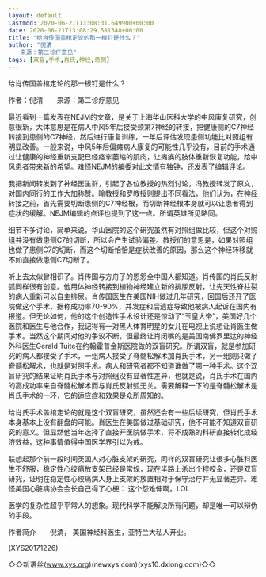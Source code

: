 ```yaml
---
layout: default
Lastmod: 2020-06-21T13:08:31.649900+00:00
date: 2020-06-21T13:08:29.581348+00:00
title: "给肖传国盖棺定论的那一根钉是什么？"
author: "倪清
　　来源：第二诊疗意见"
tags: [双盲,手术,肖氏,神经,患侧]
---
```


给肖传国盖棺定论的那一根钉是什么？

作者：倪清　　来源：第二诊疗意见

最近看到一篇发表在NEJM的文章，是关于上海华山医科大学的中风康复研究，创意很新，大体意思是在病人中风5年后接受颈第7神经的转接，把健康侧的C7神经转接到患侧的C7神经，然后进行康复训练，一年后评估发现患侧功能比对照组有明显改善。一般来说，中风5年后偏瘫病人康复的可能性几乎没有，目前的手术通过让健康的神经重新支配已经痉挛萎缩的肌肉，让瘫痪的肢体重新恢复功能，给中风患者带来新的希望。难怪NEJM的编委对此文情有独钟，还发表了编辑评论。

我把新闻转发到了神经医生群，引起了各位教授的热烈讨论，冯教授转发了原文，对国内同行的工作大加称赞。喻教授和罗教授则提出不同看法，他们认为，在神经转接之前，首先需要切断患侧的C7神经根，而切断神经根本身就可以让患者得到症状的缓解。NEJM编辑的点评也提到了这一点。所谓英雄所见略同。

细节不多讨论，简单来说，华山医院的这个研究虽然有对照组做比较，但这个对照组并没有做患侧C7的切断，所以会产生试验偏差。教授们的意思是，如果对照组也做了患侧C7的切断，而这个切断恰恰是症状改善的原因，那么这个神经转移就不如直接做患侧C7切断了。

听上去太似曾相识了。肖传国与方舟子的恩怨全中国人都知道。肖传国的肖氏反射弧同样很有创意。他用体神经转接到植物神经建立新的排尿反射，让先天性脊柱裂的病人重新可以自主排尿。肖传国医生在美国NIH做过几年研究，回国后还开了医院做这个手术，据称成功率70-90%，并发症和后遗症导致他被病人起诉在国内有报道。但无论如何，他的这个创造性手术设计还是惊动了“玉皇大帝”，美国好几个医院和医生与他合作，我记得有一对黑人体育明星的女儿在电视上说想让肖医生做手术。当然这个期间对他的争议不断，但最终让肖闭嘴的是美国南佛罗里达的神经外科医生Gerald Tuite在约翰霍普金斯医院做的双盲研究。所谓双盲，就是参加研究的病人都接受了手术，一组病人接受了脊髓松解术加肖氏手术，另一组则只做了脊髓松解术，也就是对照手术。病人和研究者都不知道谁做了哪一种手术。这个双盲研究的结果证明肖氏手术与对照组没有显著性差异，也就是说，肖氏手术在国内的高成功率来自脊髓松解术而与肖氏反射弧无关。需要解释一下的是脊髓松解术是肖氏手术的一环，它的适应症和效果是众所周知的。

给肖氏手术盖棺定论的就是这个双盲研究，虽然还会有一些后续研究，但肖氏手术本身基本上没有翻盘的可能。肖医生在美国做过基础研究，他不可能不知道双盲研究的意义。但显然他当年选择了直接开医院做手术，将不成熟的科研直接转化成经济效益，这种事情值得中国医学界引以为戒。

联想起那个前一段时间英国人对心脏支架的研究，同样的双盲研究让很多心脏科医生不舒服，稳定性心绞痛放支架已经是常规，现在半路上杀出个程咬金，还是双盲研究，证明在稳定性心绞痛病人身上支架的放置相对于保守治疗并无显著差异。难怪美国心脏病协会会长自己得了心梗： 这个怨难伸啊。LOL

医学的复杂性超乎平常人的想象。现代科学不能解决所有问题，却是唯一可以辩伪的手段。

作者简介　　倪清， 美国神经科医生，亚特兰大私人开业。

(XYS20171226)

◇◇新语丝(www.xys.org)(newxys.com)(xys10.dxiong.com)◇◇

